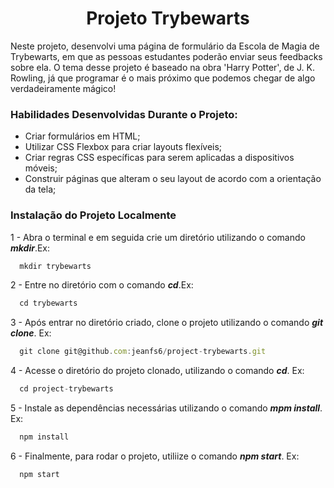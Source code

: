 <h1 align="center">Projeto Trybewarts</h1>

Neste projeto, desenvolvi uma página de formulário da Escola de Magia de Trybewarts, em que as pessoas estudantes poderão enviar seus feedbacks sobre ela. O tema desse projeto é baseado na obra 'Harry Potter', de J. K. Rowling, já que programar é o mais próximo que podemos chegar de algo verdadeiramente mágico!

### Habilidades Desenvolvidas Durante o Projeto:

- Criar formulários em HTML;
- Utilizar CSS Flexbox para criar layouts flexíveis;
- Criar regras CSS específicas para serem aplicadas a dispositivos móveis;
- Construir páginas que alteram o seu layout de acordo com a orientação da tela;


### Instalação do Projeto Localmente

1 - Abra o terminal e em seguida crie um diretório utilizando o comando ***mkdir***.Ex:
```javascript
  mkdir trybewarts
```
2 - Entre no diretório com o comando ***cd***.Ex:
```javascript
  cd trybewarts
```
3 - Após entrar no diretório criado, clone o projeto utilizando o comando ***git clone***. Ex:
```javascript
  git clone git@github.com:jeanfs6/project-trybewarts.git
```

4 - Acesse o diretório do projeto clonado, utilizando o comando ***cd***. Ex:
```javascript
  cd project-trybewarts
```
5 - Instale as dependências necessárias utilizando o comando ***mpm install***. Ex:
```javascript
  npm install
  ```
6 - Finalmente, para rodar o projeto,  utiliize o comando ***npm start***. Ex:
```javascript
  npm start
  ```
